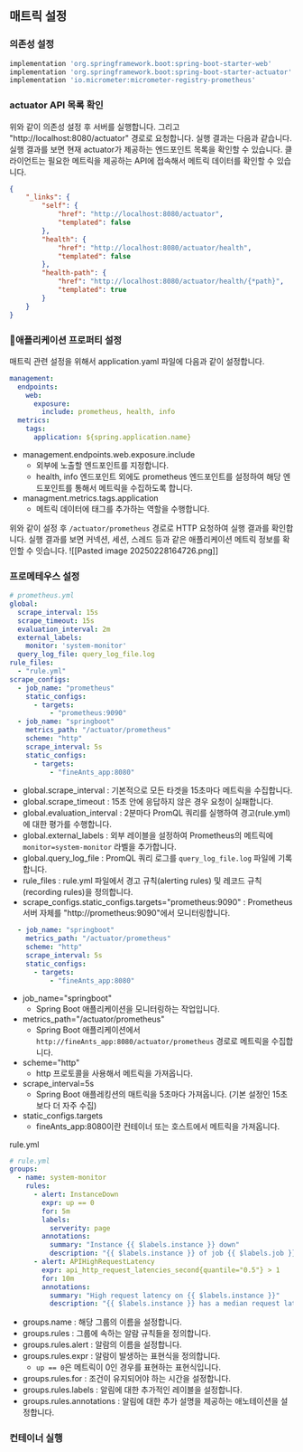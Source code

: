 
## 매트릭 설정
### 의존성 설정
```gradle
implementation 'org.springframework.boot:spring-boot-starter-web' 
implementation 'org.springframework.boot:spring-boot-starter-actuator' 
implementation 'io.micrometer:micrometer-registry-prometheus'
```

### actuator API 목록 확인
위와 같이 의존성 설정 후 서버를 실행합니다. 그리고 "http://localhost:8080/actuator" 경로로 요청합니다. 실행 결과는 다음과 같습니다. 실행 결과를 보면 현재 actuator가 제공하는 엔드포인트 목록을 확인할 수 있습니다. 클라이언트는 필요한 메트릭을 제공하는 API에 접속해서 메트릭 데이터를 확인할 수 있습니다.
```json
{
	"_links": {
		"self": {
			"href": "http://localhost:8080/actuator",
			"templated": false
		},
		"health": {
			"href": "http://localhost:8080/actuator/health",
			"templated": false
		},
		"health-path": {
			"href": "http://localhost:8080/actuator/health/{*path}",
			"templated": true
		}
	}
}
```

### 애플리케이션 프로퍼티 설정
매트릭 관련 설정을 위해서 application.yaml 파일에 다음과 같이 설정합니다.
```yaml
management: 
  endpoints: 
    web: 
      exposure: 
        include: prometheus, health, info 
  metrics: 
    tags: 
      application: ${spring.application.name}
```
- management.endpoints.web.exposure.include
	- 외부에 노출할 엔드포인트를 지정합니다.
	- health, info 엔드포인트 외에도 prometheus 엔드포인트를 설정하여 해당 엔드포인트를 통해서 메트릭을 수집하도록 합니다.
- managment.metrics.tags.application
	- 메트릭 데이터에 태그를 추가하는 역할을 수행합니다.

위와 같이 설정 후 `/actuator/prometheus` 경로로 HTTP 요청하여 실행 결과를 확인합니다. 실행 결과를 보면 커넥션, 세션, 스레드 등과 같은 애플리케이션 메트릭 정보를 확인할 수 잇습니다.
![[Pasted image 20250228164726.png]]

### 프로메테우스 설정
```yaml
# prometheus.yml  
global:  
  scrape_interval: 15s  
  scrape_timeout: 15s  
  evaluation_interval: 2m  
  external_labels:  
    monitor: 'system-monitor'  
  query_log_file: query_log_file.log  
rule_files:  
  - "rule.yml"  
scrape_configs:  
  - job_name: "prometheus"  
    static_configs:  
      - targets:  
          - "prometheus:9090"  
  - job_name: "springboot"  
    metrics_path: "/actuator/prometheus"  
    scheme: "http"  
    scrape_interval: 5s  
    static_configs:  
      - targets:  
          - "fineAnts_app:8080"
```
- global.scrape_interval : 기본적으로 모든 타겟을 15초마다 메트릭을 수집합니다.
- global.scrape_timeout : 15초 안에 응답하지 않은 경우 요청이 실패합니다.
- global.evaluation_interval : 2분마다 PromQL 쿼리를 실행하여 경고(rule.yml)에 대한 평가를 수행합니다.
- global.external_labels : 외부 레이블을 설정하여 Prometheus의 메트릭에 `monitor=system-monitor` 라벨을 추가합니다.
- global.query_log_file : PromQL 쿼리 로그를 `query_log_file.log` 파일에 기록합니다.
- rule_files : rule.yml 파일에서 경고 규칙(alerting rules) 및 레코드 규칙(recording rules)을 정의합니다.
- scrape_configs.static_configs.targets="prometheus:9090" : Prometheus 서버 자체를 "http://prometheus:9090"에서 모니터링합니다.

```yaml
  - job_name: "springboot"
    metrics_path: "/actuator/prometheus"
    scheme: "http"
    scrape_interval: 5s
    static_configs:
      - targets:
          - "fineAnts_app:8080"
```
- job_name="springboot"
	- Spring Boot 애플리케이션을 모니터링하는 작업입니다.
- metrics_path="/actuator/prometheus"
	- Spring Boot 애플리케이션에서 `http://fineAnts_app:8080/actuator/prometheus` 경로로 메트릭을 수집합니다.
- scheme="http"
	- http 프로토콜을 사용해서 메트릭을 가져옵니다.
- scrape_interval=5s
	- Spring Boot 애플레킹션의 매트릭을 5초마다 가져옵니다. (기본 설정인 15초보다 더 자주 수집)
- static_configs.targets
	- fineAnts_app:8080이란 컨테이너 또는 호스트에서 메트릭을 가져옵니다.

rule.yml
```yaml
# rule.yml  
groups:  
  - name: system-monitor  
    rules:  
      - alert: InstanceDown  
        expr: up == 0  
        for: 5m  
        labels:  
          serverity: page  
        annotations:  
          summary: "Instance {{ $labels.instance }} down"  
          description: "{{ $labels.instance }} of job {{ $labels.job }} has been down for more than 5 minutes."  
      - alert: APIHighRequestLatency  
        expr: api_http_request_latencies_second{quantile="0.5"} > 1  
        for: 10m  
        annotations:  
          summary: "High request latency on {{ $labels.instance }}"  
          description: "{{ $labels.instance }} has a median request latency above 1s (current value: {{ $value }}s)"
```
- groups.name : 해당 그룹의 이름을 설정합니다.
- groups.rules : 그룹에 속하는 알람 규칙들을 정의합니다.
- groups.rules.alert : 알람의 이름을 설정합니다.
- groups.rules.expr : 알람이 발생하는 표현식을 정의합니다.
	- `up == 0`은 메트릭이 0인 경우를 표현하는 표현식입니다.
- groups.rules.for : 조건이 유지되어야 하는 시간을 설정합니다.
- groups.rules.labels : 알림에 대한 추가적인 레이블을 설정합니다.
- groups.rules.annotations : 알림에 대한 추가 설명을 제공하는 애노테이션을 설정합니다.

### 컨테이너 실행
